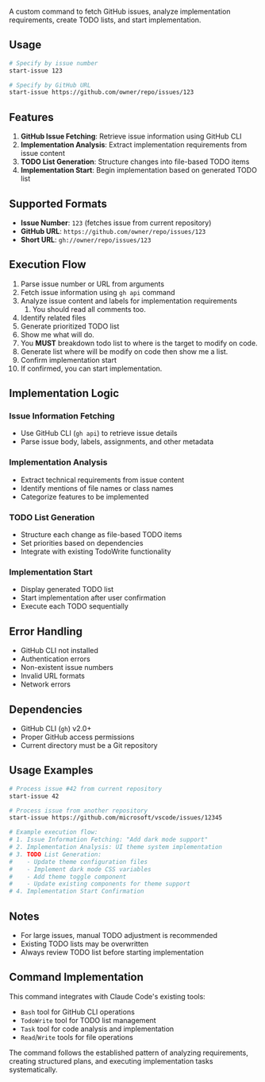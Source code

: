 A custom command to fetch GitHub issues, analyze implementation requirements, create TODO lists, and start implementation.


## Usage

```bash
# Specify by issue number
start-issue 123

# Specify by GitHub URL
start-issue https://github.com/owner/repo/issues/123
```

## Features

1. **GitHub Issue Fetching**: Retrieve issue information using GitHub CLI
2. **Implementation Analysis**: Extract implementation requirements from issue content
3. **TODO List Generation**: Structure changes into file-based TODO items
4. **Implementation Start**: Begin implementation based on generated TODO list

## Supported Formats

- **Issue Number**: `123` (fetches issue from current repository)
- **GitHub URL**: `https://github.com/owner/repo/issues/123`
- **Short URL**: `gh://owner/repo/issues/123`

## Execution Flow

1. Parse issue number or URL from arguments
2. Fetch issue information using `gh api` command
3. Analyze issue content and labels for implementation requirements
   1. You should read all comments too.
4. Identify related files
5. Generate prioritized TODO list
6. Show me what will do.
7. You **MUST** breakdown todo list to where is the target to modify on code.
8. Generate list where will be modify on code then show me a list.
9.  Confirm implementation start
10. If confirmed, you can start implementation.

## Implementation Logic

### Issue Information Fetching
- Use GitHub CLI (`gh api`) to retrieve issue details
- Parse issue body, labels, assignments, and other metadata

### Implementation Analysis
- Extract technical requirements from issue content
- Identify mentions of file names or class names
- Categorize features to be implemented

### TODO List Generation
- Structure each change as file-based TODO items
- Set priorities based on dependencies
- Integrate with existing TodoWrite functionality

### Implementation Start
- Display generated TODO list
- Start implementation after user confirmation
- Execute each TODO sequentially

## Error Handling

- GitHub CLI not installed
- Authentication errors
- Non-existent issue numbers
- Invalid URL formats
- Network errors

## Dependencies

- GitHub CLI (`gh`) v2.0+
- Proper GitHub access permissions
- Current directory must be a Git repository

## Usage Examples

```bash
# Process issue #42 from current repository
start-issue 42

# Process issue from another repository
start-issue https://github.com/microsoft/vscode/issues/12345

# Example execution flow:
# 1. Issue Information Fetching: "Add dark mode support"
# 2. Implementation Analysis: UI theme system implementation
# 3. TODO List Generation:
#    - Update theme configuration files
#    - Implement dark mode CSS variables
#    - Add theme toggle component
#    - Update existing components for theme support
# 4. Implementation Start Confirmation
```

## Notes

- For large issues, manual TODO adjustment is recommended
- Existing TODO lists may be overwritten
- Always review TODO list before starting implementation

## Command Implementation

This command integrates with Claude Code's existing tools:
- `Bash` tool for GitHub CLI operations
- `TodoWrite` tool for TODO list management
- `Task` tool for code analysis and implementation
- `Read`/`Write` tools for file operations

The command follows the established pattern of analyzing requirements, creating structured plans, and executing implementation tasks systematically.
